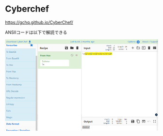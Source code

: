# Cyberchef

https://gchq.github.io/CyberChef/

ANSIIコードは以下で解読できる

![image-20230218122155357](img/Cyberchef/image-20230218122155357.png)

